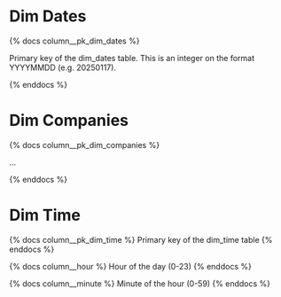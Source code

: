# Dim Dates

{% docs column__pk_dim_dates %}

Primary key of the dim_dates table. 
This is an integer on the format YYYYMMDD (e.g. 20250117).

{% enddocs %}

# Dim Companies
{% docs column__pk_dim_companies %}

...

{% enddocs %}

# Dim Time
{% docs column__pk_dim_time %}
Primary key of the dim_time table
{% enddocs %}

{% docs column__hour %}
Hour of the day (0-23)
{% enddocs %}

{% docs column__minute %}
Minute of the hour (0-59)
{% enddocs %}
